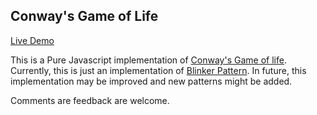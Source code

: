 ## Conway's Game of Life

[Live Demo](http://bl.ocks.org/palerdot/5959597333a4168e7f57)

This is a Pure Javascript implementation of [Conway's Game of life](https://en.wikipedia.org/wiki/Conway's_Game_of_Life). Currently, this is just an implementation of [Blinker Pattern](https://en.wikipedia.org/wiki/Conway's_Game_of_Life#Examples_of_patterns). In future, this implementation may be improved and new patterns might be added.

Comments are feedback are welcome.